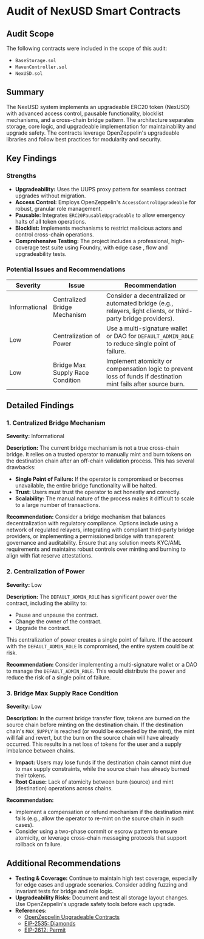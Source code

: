 # Audit of NexUSD Smart Contracts

## Audit Scope

The following contracts were included in the scope of this audit:

- `BaseStorage.sol`
- `MavenController.sol`
- `NexUSD.sol`

## Summary

The NexUSD system implements an upgradeable ERC20 token (NexUSD) with advanced access control, pausable functionality, blocklist mechanisms, and a cross-chain bridge pattern. The architecture separates storage, core logic, and upgradeable implementation for maintainability and upgrade safety. The contracts leverage OpenZeppelin's upgradeable libraries and follow best practices for modularity and security.

## Key Findings

### Strengths

- **Upgradeability:** Uses the UUPS proxy pattern for seamless contract upgrades without migration.
- **Access Control:** Employs OpenZeppelin's `AccessControlUpgradeable` for robust, granular role management.
- **Pausable:** Integrates `ERC20PausableUpgradeable` to allow emergency halts of all token operations.
- **Blocklist:** Implements mechanisms to restrict malicious actors and control cross-chain operations.
- **Comprehensive Testing:** The project includes a professional, high-coverage test suite using Foundry, with edge case , flow and upgradeability tests.

### Potential Issues and Recommendations

| Severity      | Issue                            | Recommendation                                                                                                  |
| ------------- | -------------------------------- | --------------------------------------------------------------------------------------------------------------- |
| Informational | Centralized Bridge Mechanism     | Consider a decentralized or automated bridge (e.g., relayers, light clients, or third-party bridge providers).  |
| Low           | Centralization of Power          | Use a multi-signature wallet or DAO for `DEFAULT_ADMIN_ROLE` to reduce single point of failure.                 |
| Low           | Bridge Max Supply Race Condition | Implement atomicity or compensation logic to prevent loss of funds if destination mint fails after source burn. |

## Detailed Findings

### 1. Centralized Bridge Mechanism

**Severity:** Informational

**Description:** The current bridge mechanism is not a true cross-chain bridge. It relies on a trusted operator to manually mint and burn tokens on the destination chain after an off-chain validation process. This has several drawbacks:

- **Single Point of Failure:** If the operator is compromised or becomes unavailable, the entire bridge functionality will be halted.
- **Trust:** Users must trust the operator to act honestly and correctly.
- **Scalability:** The manual nature of the process makes it difficult to scale to a large number of transactions.

**Recommendation:** Consider a bridge mechanism that balances decentralization with regulatory compliance. Options include using a network of regulated relayers, integrating with compliant third-party bridge providers, or implementing a permissioned bridge with transparent governance and auditability. Ensure that any solution meets KYC/AML requirements and maintains robust controls over minting and burning to align with fiat reserve attestations.

### 2. Centralization of Power

**Severity:** Low

**Description:** The `DEFAULT_ADMIN_ROLE` has significant power over the contract, including the ability to:

- Pause and unpause the contract.
- Change the owner of the contract.
- Upgrade the contract.

This centralization of power creates a single point of failure. If the account with the `DEFAULT_ADMIN_ROLE` is compromised, the entire system could be at risk.

**Recommendation:** Consider implementing a multi-signature wallet or a DAO to manage the `DEFAULT_ADMIN_ROLE`. This would distribute the power and reduce the risk of a single point of failure.

### 3. Bridge Max Supply Race Condition

**Severity:** Low

**Description:** In the current bridge transfer flow, tokens are burned on the source chain before minting on the destination chain. If the destination chain's `MAX_SUPPLY` is reached (or would be exceeded by the mint), the mint will fail and revert, but the burn on the source chain will have already occurred. This results in a net loss of tokens for the user and a supply imbalance between chains.

- **Impact:** Users may lose funds if the destination chain cannot mint due to max supply constraints, while the source chain has already burned their tokens.
- **Root Cause:** Lack of atomicity between burn (source) and mint (destination) operations across chains.

**Recommendation:**

- Implement a compensation or refund mechanism if the destination mint fails (e.g., allow the operator to re-mint on the source chain in such cases).
- Consider using a two-phase commit or escrow pattern to ensure atomicity, or leverage cross-chain messaging protocols that support rollback on failure.

## Additional Recommendations

- **Testing & Coverage:** Continue to maintain high test coverage, especially for edge cases and upgrade scenarios. Consider adding fuzzing and invariant tests for bridge and role logic.
- **Upgradeability Risks:** Document and test all storage layout changes. Use OpenZeppelin's upgrade safety tools before each upgrade.
- **References:**
  - [OpenZeppelin Upgradeable Contracts](https://docs.openzeppelin.com/contracts/4.x/upgradeable)
  - [EIP-2535: Diamonds](https://eips.ethereum.org/EIPS/eip-2535)
  - [EIP-2612: Permit](https://eips.ethereum.org/EIPS/eip-2612)
